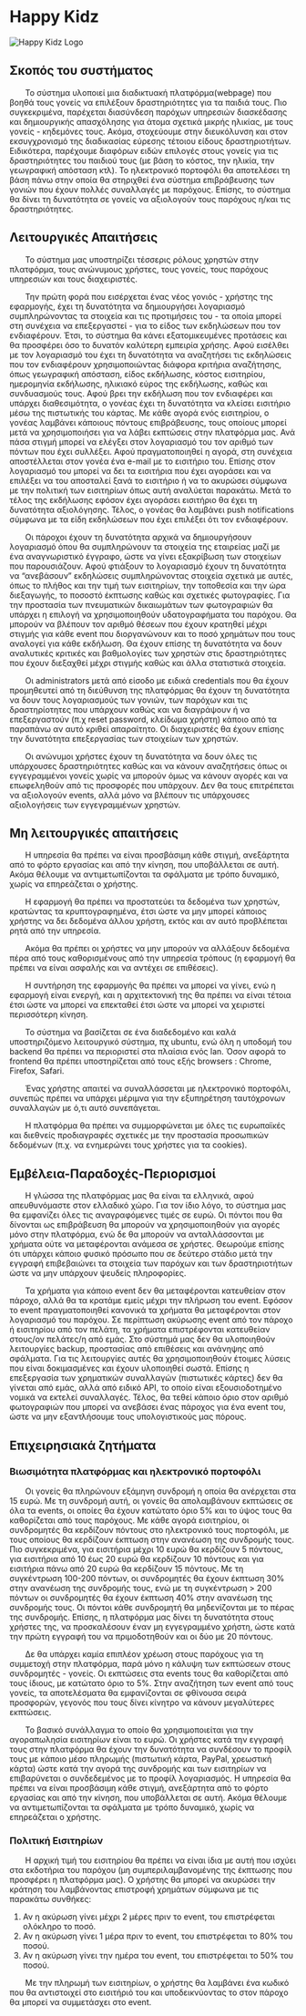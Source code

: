 # Happy Kidz

![Happy Kidz Logo](https://files.slack.com/files-tmb/T7H7CCZ2L-F818ALTB8-7d8723536f/happy_kidz_logo_720.png)

## Σκοπός του συστήματος

&nbsp;&nbsp;&nbsp;&nbsp;&nbsp;&nbsp;&nbsp;Το σύστημα υλοποιεί μια διαδικτυακή πλατφόρμα(webpage) που βοηθά τους γονείς να επιλέξουν δραστηριότητες για τα παιδιά τους. Πιο συγκεκριμένα, παρέχεται διασύνδεση παρόχων υπηρεσιών διασκέδασης και δημιουργικής απασχόλησης για άτομα σχετικά μικρής ηλικίας, με τους γονείς - κηδεμόνες τους. Ακόμα, στοχεύουμε στην διευκόλυνση και στον εκσυγχρονισμό της διαδικασίας εύρεσης τέτοιου είδους δραστηριοτήτων. Ειδικότερα, παρέχουμε διαφόρων ειδών επιλογές στους γονείς για τις δραστηριότητες του παιδιού τους (με βάση το κόστος, την ηλικία, την γεωγραφική απόσταση κτλ). Το ηλεκτρονικό πορτοφόλι θα αποτελέσει τη βάση πάνω στην οποία θα στηριχθεί ένα σύστημα επιβράβευσης των γονιών που έχουν πολλές συναλλαγές με παρόχους. Επίσης, το σύστημα θα δίνει τη δυνατότητα σε γονείς να αξιολογούν τους παρόχους η/και τις δραστηριότητες.

## Λειτουργικές Απαιτήσεις

&nbsp;&nbsp;&nbsp;&nbsp;&nbsp;&nbsp;&nbsp;Το σύστημα μας υποστηρίζει τέσσερις ρόλους χρηστών στην πλατφόρμα, τους ανώνυμους χρήστες, τους γονείς, τους παρόχους υπηρεσιών και τους διαχειριστές.

&nbsp;&nbsp;&nbsp;&nbsp;&nbsp;&nbsp;&nbsp;Την πρώτη φορά που εισέρχεται ένας νέος γονιός - χρήστης της εφαρμογής, έχει τη δυνατότητα να δημιουργήσει λογαριασμό συμπληρώνοντας τα στοιχεία και τις προτιμήσεις του - τα οποία μπορεί στη συνέχεια να επεξεργαστεί - για το είδος των εκδηλώσεων που τον ενδιαφέρουν. Έτσι, το σύστημα θα κάνει εξατομικευμένες προτάσεις και θα προσφέρει όσο το δυνατόν καλύτερη εμπειρία χρήσης. Αφού εισέλθει με τον λογαριασμό του έχει τη δυνατότητα να αναζητήσει τις εκδηλώσεις που τον ενδιαφέρουν χρησιμοποιώντας διάφορα κριτήρια αναζήτησης, όπως γεωγραφική απόσταση, είδος εκδήλωσης, κόστος εισιτηρίου, ημερομηνία εκδήλωσης, ηλικιακό εύρος της εκδήλωσης, καθώς και συνδυασμούς τους. Αφού βρει την εκδήλωση που τον ενδιαφέρει και υπάρχει διαθεσιμότητα, ο γονέας έχει τη δυνατότητα να κλείσει εισιτήριο μέσω της πιστωτικής του κάρτας. Με κάθε αγορά ενός εισιτηρίου, ο γονέας λαμβάνει κάποιους πόντους επιβράβευσης, τους οποίους μπορεί μετά να χρησιμοποιήσει για να λάβει εκπτώσεις στην πλατφόρμα μας. Ανά πάσα στιγμή μπορεί να ελέγξει στον λογαριασμό του τον αριθμό των πόντων που έχει συλλέξει. Αφού πραγματοποιηθεί η αγορά, στη συνέχεια αποστέλλεται στον γονέα ένα e-mail με το εισιτήριο του. Επίσης στον λογαριασμό του μπορεί να δει τα εισιτήρια που έχει αγοράσει και να επιλέξει να του αποσταλεί ξανά το εισιτήριο ή να το ακυρώσει σύμφωνα με την πολιτική των εισιτηρίων όπως αυτή αναλύεται παρακάτω. Μετά το τέλος της εκδήλωσης εφόσον έχει αγοράσει εισιτήριο θα έχει τη δυνατότητα αξιολόγησης. Τέλος, ο γονέας θα λαμβάνει push notifications σύμφωνα με τα είδη εκδηλώσεων που έχει επιλέξει ότι τον ενδιαφέρουν.

&nbsp;&nbsp;&nbsp;&nbsp;&nbsp;&nbsp;&nbsp;Οι πάροχοι  έχουν τη δυνατότητα αρχικά να δημιουργήσουν λογαριασμό όπου θα συμπληρώνουν τα στοιχεία της εταιρείας μαζί με ένα αναγνωριστικό έγγραφο, ώστε να γίνει εξακρίβωση των στοιχείων που παρουσιάζουν. Αφού φτιάξουν το λογαριασμό έχουν τη δυνατότητα να “ανεβάσουν” εκδηλώσεις συμπληρώνοντας στοιχεία σχετικά με αυτές, όπως το πλήθος και την τιμή των εισιτηρίων, την τοποθεσία και την ώρα διεξαγωγής, το ποσοστό έκπτωσης καθώς  και σχετικές φωτογραφίες. Για την προστασία των πνευματικών δικαιωμάτων των φωτογραφιών θα υπάρχει η επιλογή να χρησιμοποιηθούν υδατογραφήματα του παρόχου. Θα μπορούν να βλέπουν τον αριθμό θέσεων που έχουν κρατηθεί μέχρι στιγμής για κάθε event που διοργανώνουν και το ποσό χρημάτων που τους αναλογεί για κάθε εκδήλωση. Θα έχουν επίσης τη δυνατότητα να δουν αναλυτικές κριτικές και βαθμολογίες των χρηστών στις δραστηριότητες που έχουν διεξαχθεί μέχρι στιγμής καθώς και άλλα στατιστικά στοιχεία.

&nbsp;&nbsp;&nbsp;&nbsp;&nbsp;&nbsp;&nbsp;Οι administrators μετά από είσοδο με ειδικά credentials που θα έχουν προμηθευτεί από τη διεύθυνση της πλατφόρμας θα έχουν τη δυνατότητα να δουν τους λογαριασμούς των γονιών, των παρόχων και τις δραστηρίοτητες που υπάρχουν καθώς και να διαγράψουν ή να επεξεργαστούν (π.χ reset password, κλείδωμα χρήστη) κάποιο από τα παραπάνω αν αυτό κριθεί απαραίτητο. Οι διαχειριστές θα έχουν επίσης την δυνατότητα επεξεργασίας των στοιχείων των χρηστών.
  
&nbsp;&nbsp;&nbsp;&nbsp;&nbsp;&nbsp;&nbsp;Οι ανώνυμοι χρήστες έχουν τη δυνατότητα να δουν όλες τις υπάρχουσες δραστηριότητες καθώς και να κάνουν αναζητήσεις όπως οι εγγεγραμμένοι γονείς χωρίς να μπορούν όμως να κάνουν αγορές και να επωφεληθούν από τις προσφορές που υπάρχουν. Δεν θα τους επιτρέπεται να αξιολογούν events, αλλά μόνο να βλέπουν τις υπάρχουσες αξιολογήσεις των εγγεγραμμένων χρηστών. 

## Μη λειτουργικές απαιτήσεις

&nbsp;&nbsp;&nbsp;&nbsp;&nbsp;&nbsp;&nbsp;Η υπηρεσία θα πρέπει να είναι προσβάσιμη κάθε στιγμή, ανεξάρτητα από το φόρτο εργασίας και από την κίνηση, που υποβάλλεται σε αυτή. Ακόμα θέλουμε να αντιμετωπίζονται τα σφάλματα με τρόπο δυναμικό, χωρίς να επηρεάζεται ο χρήστης.

&nbsp;&nbsp;&nbsp;&nbsp;&nbsp;&nbsp;&nbsp;Η εφαρμογή θα πρέπει να προστατεύει τα δεδομένα των χρηστών, κρατώντας τα κρυπτογραφημένα, έτσι ώστε να μην μπορεί κάποιος χρήστης να δει δεδομένα άλλου χρήστη, εκτός και αν αυτό προβλέπεται ρητά από την υπηρεσία.

&nbsp;&nbsp;&nbsp;&nbsp;&nbsp;&nbsp;&nbsp;Ακόμα θα πρέπει οι χρήστες να μην μπορούν να αλλάξουν δεδομένα πέρα από τους καθορισμένους από την υπηρεσία τρόπους (η εφαρμογή θα πρέπει να είναι ασφαλής και να αντέχει σε επιθέσεις).

&nbsp;&nbsp;&nbsp;&nbsp;&nbsp;&nbsp;&nbsp;Η συντήρηση της εφαρμογής θα πρέπει να μπορεί να γίνει, ενώ η εφαρμογή είναι ενεργή, και η αρχιτεκτονική της θα πρέπει να είναι τέτοια έτσι ώστε να μπορεί να επεκταθεί έτσι ώστε να μπορεί να χειριστεί περισσότερη κίνηση.

&nbsp;&nbsp;&nbsp;&nbsp;&nbsp;&nbsp;&nbsp;Το σύστημα να βασίζεται σε ένα διαδεδομένο και καλά υποστηριζόμενο λειτουργικό σύστημα, πχ ubuntu, ενώ όλη η υποδομή του backend θα πρέπει να περιοριστεί στα πλαίσια ενός lan. Όσον αφορά το frontend θα πρέπει υποστηρίζεται από τους εξής browsers : Chrome, Firefox, Safari.

&nbsp;&nbsp;&nbsp;&nbsp;&nbsp;&nbsp;&nbsp;Ένας χρήστης απαιτεί να συναλλάσσεται με ηλεκτρονικό πορτοφόλι, συνεπώς πρέπει να υπάρχει μέριμνα για την εξυπηρέτηση ταυτόχρονων συναλλαγών με ό,τι αυτό συνεπάγεται.

&nbsp;&nbsp;&nbsp;&nbsp;&nbsp;&nbsp;&nbsp;Η πλατφόρμα θα πρέπει να συμμορφώνεται με όλες τις ευρωπαϊκές και διεθνείς προδιαγραφές σχετικές με την προστασία προσωπικών δεδομένων (π.χ. να ενημερώνει τους χρήστες για τα cookies).

## Εμβέλεια-Παραδοχές-Περιορισμοί

&nbsp;&nbsp;&nbsp;&nbsp;&nbsp;&nbsp;&nbsp;Η γλώσσα της πλατφόρμας μας θα είναι τα ελληνικά, αφού απευθυνόμαστε στον ελλαδικό χώρο. Για τον ίδιο λόγο, το σύστημα μας θα εμφανίζει όλες τις αναγραφόμενες τιμές σε ευρώ. Οι πόντοι που θα δίνονται ως επιβράβευση θα μπορούν να χρησιμοποιηθούν για αγορές μόνο στην πλατφόρμα, ενώ δε θα μπορούν να ανταλλάσσονται με χρήματα ούτε να μεταφέρονται ανάμεσα σε χρήστες. Θεωρούμε επίσης ότι υπάρχει κάποιο φυσικό πρόσωπο που σε δεύτερο στάδιο μετά την εγγραφή επιβεβαιώνει τα στοιχεία των παρόχων και των δραστηριοτήτων ώστε να μην υπάρχουν ψευδείς πληροφορίες.

&nbsp;&nbsp;&nbsp;&nbsp;&nbsp;&nbsp;&nbsp;Τα χρήματα για κάποιο event δεν θα μεταφέρονται κατευθείαν στον πάροχο, αλλά θα τα κρατάμε εμείς μέχρι την πλήρωση του event. Εφόσον το event πραγματοποιηθεί κανονικά τα χρήματα θα μεταφέρονται στον λογαριασμό του παρόχου. Σε περίπτωση ακύρωσης event από τον πάροχο ή εισιτηρίου από τον πελάτη, τα χρήματα επιστρέφονται κατευθείαν στους/ον πελάτες/η από εμάς. Στο σύστημά μας δεν θα υλοποιηθούν λειτουργίες backup, προστασίας από επιθέσεις και ανάνηψης από σφάλματα. Για τις λειτουργίες αυτές θα χρησιμοποιηθούν έτοιμες λύσεις που είναι δοκιμασμένες και έχουν υλοποιηθεί σωστά. Επίσης η επεξεργασία των χρηματικών συναλλαγών (πιστωτικές κάρτες) δεν θα γίνεται από εμάς, αλλά από ειδικό API, το οποίο είναι εξουσιοδοτημένο νομικά να εκτελεί συναλλαγές. Τέλος, θα τεθεί κάποιο όριο στον αριθμό φωτογραφιών που μπορεί να ανεβάσει ένας πάροχος για ένα event του, ώστε να μην εξαντλήσουμε τους υπολογιστικούς μας πόρους.

## Επιχειρησιακά ζητήματα

### Βιωσιμότητα πλατφόρμας και ηλεκτρονικό πορτοφόλι

&nbsp;&nbsp;&nbsp;&nbsp;&nbsp;&nbsp;&nbsp;Οι γονείς θα πληρώνουν εξάμηνη συνδρομή η οποία θα ανέρχεται στα 15 ευρώ. Με τη συνδρομή αυτή, οι γονείς θα απολαμβάνουν εκπτώσεις σε όλα τα events, οι οποίες θα έχουν κατώτατο όριο 5% και το ύψος τους θα καθορίζεται από τους παρόχους. Με κάθε αγορά εισιτηρίου, οι συνδρομητές θα κερδίζουν πόντους στο ηλεκτρονικό τους πορτοφόλι, με τους οποίους θα κερδίζουν έκπτωση στην ανανέωση της συνδρομής τους. Πιο συγκεκριμένα, για εισιτήρια μέχρι 10 ευρώ θα κερδίζουν 5 πόντους, για εισιτήρια από 10 έως 20 ευρώ θα κερδίζουν 10 πόντους και για εισιτήρια πάνω από 20 ευρώ θα κερδίζουν 15 πόντους. Με τη συγκέντρωση 100-200 πόντων, οι συνδρομητές θα έχουν έκπτωση 30% στην ανανέωση της συνδρομής τους, ενώ με τη συγκέντρωση > 200 πόντων οι συνδρομητές θα έχουν έκπτωση 40% στην ανανέωση της συνδρομής τους. Οι πόντοι κάθε συνδρομητή θα μηδενίζονται με το πέρας της συνδρομής. Επίσης, η πλατφόρμα μας δίνει τη δυνατότητα στους χρήστες της, να προσκαλέσουν έναν μη εγγεγραμμένο χρήστη, ώστε κατά την πρώτη εγγραφή του να πριμοδοτηθούν και οι δύο με 20 πόντους.

&nbsp;&nbsp;&nbsp;&nbsp;&nbsp;&nbsp;&nbsp;Δε θα υπάρχει καμία επιπλέον χρέωση στους παρόχους για τη συμμετοχή στην πλατφόρμα, παρά μόνο η κάλυψη των εκπτώσεων στους συνδρομητές - γονείς. Οι εκπτώσεις στα events τους θα καθορίζεται από τους ίδιους, με κατώτατο όριο το 5%. Στην αναζήτηση των event από τους γονείς, τα αποτελέσματα θα εμφανίζονται σε φθίνουσα σειρά προσφορών, γεγονός που τους δίνει κίνητρο να κάνουν μεγαλύτερες εκπτώσεις.

&nbsp;&nbsp;&nbsp;&nbsp;&nbsp;&nbsp;&nbsp;Το βασικό συνάλλαγμα το οποίο θα χρησιμοποιείται για την αγοραπωλησία εισιτηρίων είναι το ευρώ. Οι χρήστες κατά την εγγραφή τους στην πλατφόρμα θα έχουν την δυνατότητα να συνδέσουν το προφίλ τους με κάποιο μέσο πληρωμής (πιστωτική κάρτα, PayPal, χρεωστική κάρτα) ώστε κατά την αγορά της συνδρομής και των εισιτηρίων να επιβαρύνεται ο συνδεδεμένος με το προφίλ λογαριασμός. Η υπηρεσία θα πρέπει να είναι προσβάσιμη κάθε στιγμή, ανεξάρτητα από το φόρτο εργασίας και από την κίνηση, που υποβάλλεται σε αυτή. Ακόμα θέλουμε να αντιμετωπίζονται τα σφάλματα με τρόπο δυναμικό, χωρίς να επηρεάζεται ο χρήστης.

### Πολιτική Εισιτηρίων

&nbsp;&nbsp;&nbsp;&nbsp;&nbsp;&nbsp;&nbsp;Η αρχική τιμή του εισιτηρίου θα πρέπει να είναι ίδια με αυτή που ισχύει στα εκδοτήρια του παρόχου (μη συμπεριλαμβανομένης της έκπτωσης που προσφέρει η πλατφόρμα μας). Ο χρήστης θα μπορεί να ακυρώσει την κράτηση του λαμβάνοντας επιστροφή χρημάτων σύμφωνα με τις παρακάτω συνθήκες:

1. Αν η ακύρωση γίνει μέχρι 2 μέρες πριν το event, του επιστρέφεται ολόκληρο το ποσό.
2. Αν η ακύρωση γίνει 1 μέρα πριν το event, του επιστρέφεται το 80% του ποσού.
3. Αν η ακύρωση γίνει την ημέρα του event, του επιστρέφεται το 50% του ποσού.

&nbsp;&nbsp;&nbsp;&nbsp;&nbsp;&nbsp;&nbsp;Με την πληρωμή των εισιτηρίων, ο χρήστης θα λαμβάνει ένα κωδικό που θα αντιστοιχεί στο εισιτήριό του και υποδεικνύοντας το στον πάροχο θα μπορεί να συμμετάσχει στο event.
